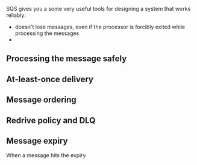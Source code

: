 SQS gives you a some very useful tools for designing a system that works reliably:
* doesn't lose messages, even if the processor is forcibly exited while processing the messages
* 

## Processing the message safely

## At-least-once delivery

## Message ordering

## Redrive policy and DLQ


## Message expiry

When a message hits the expiry 